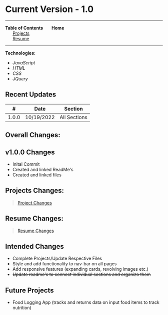 # Current Version - 1.0

---

**Table of Contents**
&nbsp;&nbsp;&nbsp;&nbsp;&nbsp;&nbsp;**Home**  
&nbsp;&nbsp;&nbsp;&nbsp;&nbsp;&nbsp;[Projects](./Projects/README.md)  
&nbsp;&nbsp;&nbsp;&nbsp;&nbsp;&nbsp;[Resume](./Resume/README.md)

---

**Technologies:**

- _JavaScript_
- _HTML_
- _CSS_
- _JQuery_

## Recent Updates

| #     | Date       | Section      |
| ----- | ---------- | ------------ |
| 1.0.0 | 10/19/2022 | All Sections |

## Overall Changes:

## **v1.0.0 Changes**

- Inital Commit
- Created and linked ReadMe's
- Created and linked files

## Projects Changes:

> [Project Changes](./Projects/README.md)

## Resume Changes:

> [Resume Changes](./Resume/README.md)

## Intended Changes

- Complete Projects/Update Respective Files
- Style and add functionality to nav-bar on all pages
- Add responsive features (expanding cards, revolving images etc.)
- ~~Update readme's to connect individual sections and organize them~~

## Future Projects

- Food Logging App (tracks and returns data on input food items to track nutrition)
